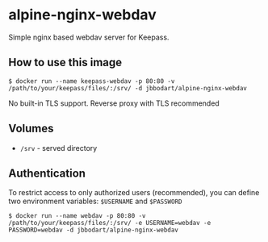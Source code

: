 # alpine-nginx-webdav
Simple nginx based webdav server for Keepass.

## How to use this image
```console
$ docker run --name keepass-webdav -p 80:80 -v /path/to/your/keepass/files/:/srv/ -d jbbodart/alpine-nginx-webdav
```

No built-in TLS support. Reverse proxy with TLS recommended

## Volumes
- `/srv` - served directory

## Authentication
To restrict access to only authorized users (recommended), you can define two environment variables: `$USERNAME` and `$PASSWORD`
```console
$ docker run --name webdav -p 80:80 -v /path/to/your/keepass/files/:/srv/ -e USERNAME=webdav -e PASSWORD=webdav -d jbbodart/alpine-nginx-webdav

```
